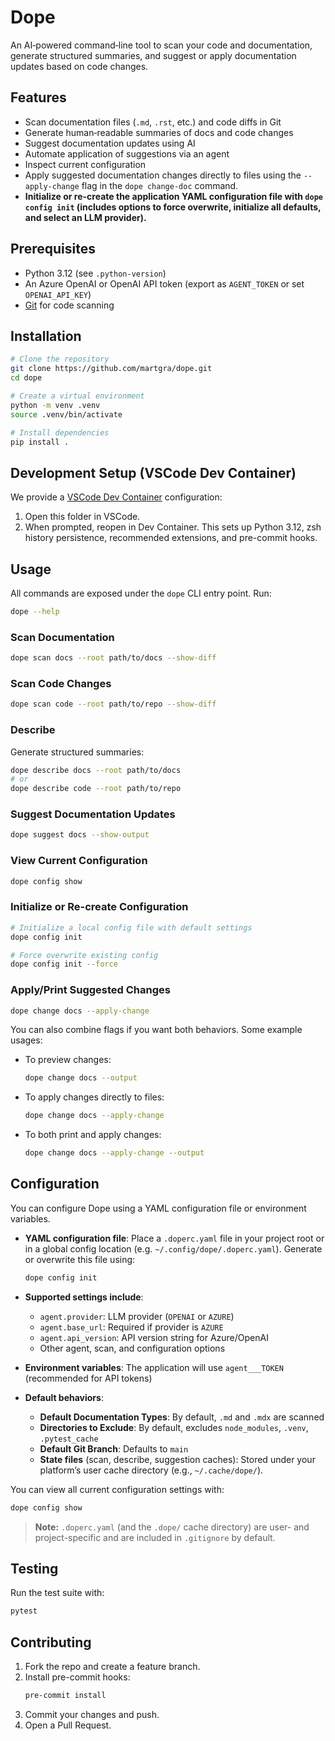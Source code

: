 # Dope

An AI‑powered command‑line tool to scan your code and documentation, generate structured summaries, and suggest or apply documentation updates based on code changes.

## Features

- Scan documentation files (`.md`, `.rst`, etc.) and code diffs in Git
- Generate human‑readable summaries of docs and code changes
- Suggest documentation updates using AI
- Automate application of suggestions via an agent
- Inspect current configuration
- Apply suggested documentation changes directly to files using the `--apply-change` flag in the `dope change-doc` command.
- **Initialize or re-create the application YAML configuration file with `dope config init` (includes options to force overwrite, initialize all defaults, and select an LLM provider).**

## Prerequisites

- Python 3.12 (see `.python-version`)
- An Azure OpenAI or OpenAI API token (export as `AGENT_TOKEN` or set `OPENAI_API_KEY`)
- [Git](https://git-scm.com/) for code scanning

## Installation

```bash
# Clone the repository
git clone https://github.com/martgra/dope.git
cd dope

# Create a virtual environment
python -m venv .venv
source .venv/bin/activate

# Install dependencies
pip install .
```

## Development Setup (VSCode Dev Container)

We provide a [VSCode Dev Container](.devcontainer/) configuration:
1. Open this folder in VSCode.
2. When prompted, reopen in Dev Container. This sets up Python 3.12, zsh history persistence, recommended extensions, and pre-commit hooks.

## Usage

All commands are exposed under the `dope` CLI entry point. Run:
```bash
dope --help
```

### Scan Documentation

```bash
dope scan docs --root path/to/docs --show-diff
```

### Scan Code Changes

```bash
dope scan code --root path/to/repo --show-diff
```

### Describe

Generate structured summaries:
```bash
dope describe docs --root path/to/docs
# or
dope describe code --root path/to/repo
```

### Suggest Documentation Updates

```bash
dope suggest docs --show-output
```

### View Current Configuration

```bash
dope config show
```

### Initialize or Re-create Configuration

```bash
# Initialize a local config file with default settings
dope config init

# Force overwrite existing config
dope config init --force
```

### Apply/Print Suggested Changes

```bash
dope change docs --apply-change
```

You can also combine flags if you want both behaviors. Some example usages:

- To preview changes:
  ```bash
  dope change docs --output
  ```
- To apply changes directly to files:
  ```bash
  dope change docs --apply-change
  ```
- To both print and apply changes:
  ```bash
  dope change docs --apply-change --output
  ```

## Configuration

You can configure Dope using a YAML configuration file or environment variables.

- **YAML configuration file**: Place a `.doperc.yaml` file in your project root or in a global config location (e.g. `~/.config/dope/.doperc.yaml`). Generate or overwrite this file using:
  ```bash
  dope config init
  ```
- **Supported settings include**:
  - `agent.provider`: LLM provider (`OPENAI` or `AZURE`)
  - `agent.base_url`: Required if provider is `AZURE`
  - `agent.api_version`: API version string for Azure/OpenAI
  - Other agent, scan, and configuration options

- **Environment variables**: The application will use `agent___TOKEN` (recommended for API tokens)
- **Default behaviors**:
  - **Default Documentation Types**: By default, `.md` and `.mdx` are scanned
  - **Directories to Exclude**: By default, excludes `node_modules`, `.venv`, `.pytest_cache`
  - **Default Git Branch**: Defaults to `main`
  - **State files** (scan, describe, suggestion caches): Stored under your platform’s user cache directory (e.g., `~/.cache/dope/`).

You can view all current configuration settings with:
```bash
dope config show
```

> **Note:** `.doperc.yaml` (and the `.dope/` cache directory) are user- and project-specific and are included in `.gitignore` by default.

## Testing

Run the test suite with:
```bash
pytest
```

## Contributing

1. Fork the repo and create a feature branch.
2. Install pre-commit hooks:
   ```bash
   pre-commit install
   ```
3. Commit your changes and push.
4. Open a Pull Request.
